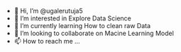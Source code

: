 - 👋 Hi, I’m @ugalerutuja5
- 👀 I’m interested in Explore Data Science
- 🌱 I’m currently learning How to clean raw Data
- 💞️ I’m looking to collaborate on Macine Learning Model
- 📫 How to reach me ...

<!---
ugalerutuja5/ugalerutuja5 is a ✨ special ✨ repository because its `README.md` (this file) appears on your GitHub profile.
You can click the Preview link to take a look at your changes.
--->

